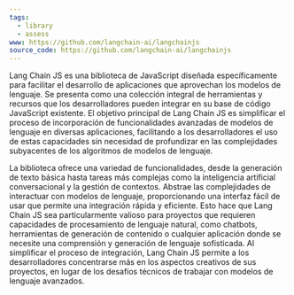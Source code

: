 ```yaml
---
tags:
  - library
  - assess
www: https://github.com/langchain-ai/langchainjs
source_code: https://github.com/langchain-ai/langchainjs
---
```

Lang Chain JS es una biblioteca de JavaScript diseñada específicamente para facilitar el desarrollo de aplicaciones que aprovechan los modelos de lenguaje. Se presenta como una colección integral de herramientas y recursos que los desarrolladores pueden integrar en su base de código JavaScript existente. El objetivo principal de Lang Chain JS es simplificar el proceso de incorporación de funcionalidades avanzadas de modelos de lenguaje en diversas aplicaciones, facilitando a los desarrolladores el uso de estas capacidades sin necesidad de profundizar en las complejidades subyacentes de los algoritmos de modelos de lenguaje.

La biblioteca ofrece una variedad de funcionalidades, desde la generación de texto básica hasta tareas más complejas como la inteligencia artificial conversacional y la gestión de contextos. Abstrae las complejidades de interactuar con modelos de lenguaje, proporcionando una interfaz fácil de usar que permite una integración rápida y eficiente. Esto hace que Lang Chain JS sea particularmente valioso para proyectos que requieren capacidades de procesamiento de lenguaje natural, como chatbots, herramientas de generación de contenido o cualquier aplicación donde se necesite una comprensión y generación de lenguaje sofisticada. Al simplificar el proceso de integración, Lang Chain JS permite a los desarrolladores concentrarse más en los aspectos creativos de sus proyectos, en lugar de los desafíos técnicos de trabajar con modelos de lenguaje avanzados.